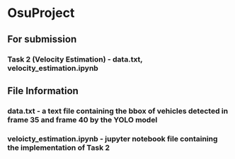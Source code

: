# OsuProject #
## For submission ##
### Task 2 (Velocity Estimation) - data.txt, velocity_estimation.ipynb ###
## File Information ##
### data.txt - a text file containing the bbox of vehicles detected in frame 35 and frame 40 by the YOLO model ###
### veloicty_estimation.ipynb - jupyter notebook file containing the implementation of Task 2 ###
